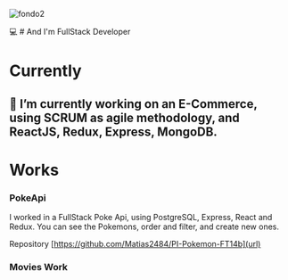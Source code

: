 ![fondo2](https://user-images.githubusercontent.com/77515646/130148732-4997e550-53f7-4718-8068-25c42f4d4051.jpg)

:computer: # And I'm FullStack Developer






# Currently


## 🔭 I’m currently working on an E-Commerce, using SCRUM as agile methodology, and ReactJS, Redux, Express, MongoDB.



# Works

### PokeApi

I worked in a FullStack Poke Api, using PostgreSQL, Express, React and Redux.
You can see the Pokemons, order and filter, and create new ones.

Repository
[https://github.com/Matias2484/PI-Pokemon-FT14b](url)



### Movies Work




<!--
**Matias2484/Matias2484** is a ✨ _special_ ✨ repository because its `README.md` (this file) appears on your GitHub profile.

Here are some ideas to get you started:

- 🔭 I’m currently working on ...
- 🌱 I’m currently learning ...
- 👯 I’m looking to collaborate on ...
- 🤔 I’m looking for help with ...
- 💬 Ask me about ...
- 📫 How to reach me: ...
- 😄 Pronouns: ...
- ⚡ Fun fact: ...
-->
